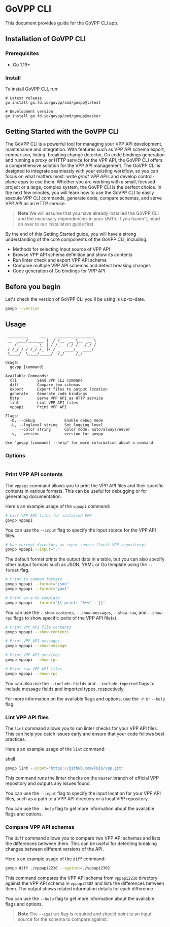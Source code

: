# GoVPP CLI

This document provides guide for the GoVPP CLI app.


## Installation of GoVPP CLI

### Prerequisites
 
- Go 1.19+

### Install

To install GoVPP CLI, run:

```shell
# Latest release
go install go.fd.io/govpp/cmd/govpp@latest

# Development version
go install go.fd.io/govpp/cmd/govpp@master
```

## Getting Started with the GoVPP CLI

The GoVPP CLI is a powerful tool for managing your VPP API development, maintenance and integration. With features such as VPP API schema export, comparison, linting, breaking change detector, Go code bindings generation and running a proxy or HTTP service for the VPP API, the GoVPP CLI offers a comprehensive solution for the VPP API management. The GoVPP CLI is designed to integrate seamlessly with your existing workflow, so you can focus on what matters most: write _great VPP APIs_ and develop control-plane apps to use them. Whether you are working with a small, focused project or a large, complex system, the GoVPP CLI is the perfect choice. In the next few minutes, you will learn how to use the GoVPP CLI to easily execute VPP CLI commands, generate code, compare schemas, and serve VPP API as an HTTP service.

> **Note**
> We will assume that you have already installed the GoVPP CLI and the necessary dependencies in your `$PATH`. If you haven't, head on over to our installation guide first.

By the end of this Getting Started guide, you will have a strong understanding of the core components of the GoVPP CLI, including:

- Methods for selecting input source of VPP API
- Browse VPP API schema definition and show its contents
- Run linter check and export VPP API schema
- Compare multiple VPP API schemas and detect breaking changes
- Code generation of Go bindings for VPP API

## Before you begin

Let's check the version of GoVPP CLI you'll be using is up-to-date.

```sh
govpp --version
```

## Usage

```
 _________     ___    _________________
 __  ____/_______ |  / /__  __ \__  __ \
 _  / __ _  __ \_ | / /__  /_/ /_  /_/ / 
 / /_/ / / /_/ /_ |/ / _  ____/_  ____/  
 \____/  \____/_____/  /_/     /_/      

Usage:
  govpp [command]

Available Commands:
  cli         Send VPP CLI command
  diff        Compare two schemas
  export      Export files to output location
  generate    Generate code bindings
  http        Serve VPP API as HTTP service
  lint        Lint VPP API files
  vppapi      Print VPP API

Flags:
  -D, --debug             Enable debug mode
  -L, --loglevel string   Set logging level
      --color string      Color mode; auto/always/never
  -v, --version           version for govpp

Use "govpp [command] --help" for more information about a command.
```

### Options

```sh

```

### Print VPP API contents

The `vppapi` command allows you to print the VPP API files and their specific contents
in various formats. This can be useful for debugging or for generating documentation.

Here's an example usage of the `vppapi` command:

```sh
# List VPP API files for installed VPP
govpp vppapi
```

You can use the `--input` flag to specify the input source for the VPP API files.

```sh
# Use current directory as input source (local VPP repository)
govpp vppapi --input="."
```

The default format prints the output data in a table, but you can also specify 
other output formats such as JSON, YAML or Go template using the `--format` flag.

```sh
# Print in common formats
govpp vppapi --format="json"
govpp vppapi --format="yaml"

# Print as a Go template
govpp vppapi --format='{{ printf "%+v" . }}'
```

You can use the `--show-contents`, `--show-messages`, `--show-raw`, and `--show-rpc` 
flags to show specific parts of the VPP API file(s).

```sh
# Print VPP API file contents
govpp vppapi --show-contents

# Print VPP API messages
govpp vppapi --show-message

# Print VPP API services
govpp vppapi --show-rpc

# Print raw VPP API files
govpp vppapi --show-rpc
```

You can also use the `--include-fields` and `--include-imported` flags to include 
message fields and imported types, respectively.

For more information on the available flags and options, use the `-h` or `--help` flag.

### Lint VPP API files

The `lint` command allows you to run linter checks for your VPP API files. This can help you catch issues early and ensure that your code follows best practices.

Here's an example usage of the `lint` command:

shell
```sh
govpp lint --input="https://github.com/FDio/vpp.git"
```

This command runs the linter checks on the `master` branch of official VPP repository and outputs any issues found.

You can use the `--input` flag to specify the input location for your VPP API files, such as a path to a VPP API directory or a local VPP repository.

You can use the `--help` flag to get more information about the available flags and options.

### Compare VPP API schemas

The `diff` command allows you to compare two VPP API schemas and lists the differences between them. This can be useful for detecting breaking changes between different versions of the API.

Here's an example usage of the `diff` command:

```sh
govpp diff ./vppapi2210 --against=./vppapi2302
```

This command compares the VPP API schema from `vppapi2210` directory against the VPP API schema in `vppapi2302` and lists the differences between them. The output shows related information details for each difference.

You can use the `--help` flag to get more information about the available flags and options.

> **Note**
> The `--against` flag is required and should point to an input source for the schema to compare against.

